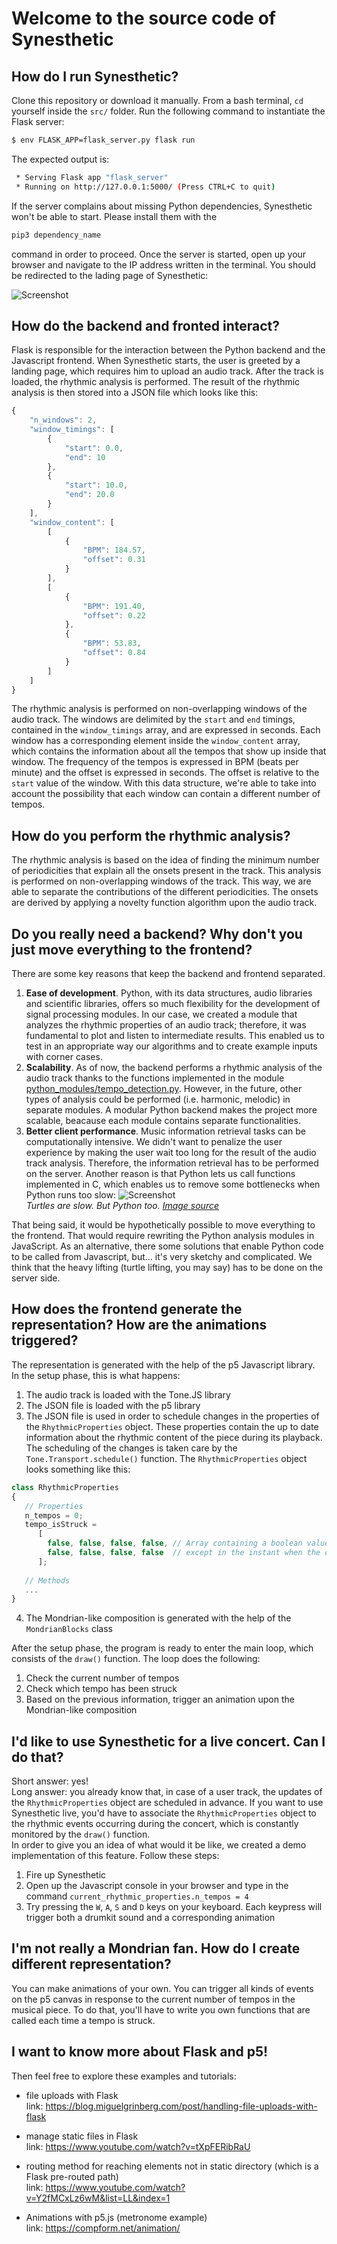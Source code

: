 # Welcome to the source code of Synesthetic

## How do I run Synesthetic?

Clone this repository or download it manually. From a bash terminal, ```cd``` yourself inside the ```src/``` folder. Run the following command to instantiate the Flask server:

```bash
$ env FLASK_APP=flask_server.py flask run
```

The expected output is:

```bash
 * Serving Flask app "flask_server"
 * Running on http://127.0.0.1:5000/ (Press CTRL+C to quit)
 ```
 
If the server complains about missing Python dependencies, Synesthetic won't be able to start. Please install them with the 
```bash
pip3 dependency_name
```
command in order to proceed. Once the server is started, open up your browser and navigate to the IP address written in the terminal. You should be redirected to the lading page of Synesthetic:   

![Screenshot](../doc/img/landing_page.png)

## How do the backend and fronted interact?

Flask is responsible for the interaction between the Python backend and the Javascript frontend. When Synesthetic starts, the user is greeted by a landing page, which requires him to upload an audio track. After the track is loaded, the rhythmic analysis is performed. The result of the rhythmic analysis is then stored into a JSON file which looks like this:

```javascript
{
    "n_windows": 2,
    "window_timings": [
        {
            "start": 0.0,
            "end": 10
        },
        {
            "start": 10.0,
            "end": 20.0
        }
    ],
    "window_content": [
        [
            {
                "BPM": 184.57,
                "offset": 0.31
            }
        ],
        [
            {
                "BPM": 191.40,
                "offset": 0.22
            },
            {
                "BPM": 53.83,
                "offset": 0.84
            }
        ]
    ]
}  
```
The rhythmic analysis is performed on non-overlapping windows of the audio track. The windows are delimited by the ```start``` and ```end``` timings, contained in the ```window_timings``` array, and are expressed in seconds. Each window has a corresponding element inside the ```window_content``` array, which contains the information about all the tempos that show up inside that window. The frequency of the tempos is expressed in BPM (beats per minute) and the offset is expressed in seconds. The offset is relative to the ```start``` value of the window. With this data structure, we're able to take into account the possibility that each window can contain a different number of tempos.


## How do you perform the rhythmic analysis?

The rhythmic analysis is based on the idea of finding the minimum number of periodicities that explain all the onsets present in the track. This analysis is performed on non-overlapping windows of the track. This way, we are able to separate the contributions of the different periodicities. The onsets are derived by applying a novelty function algorithm upon the audio track.


## Do you really need a backend? Why don't you just move everything to the frontend?

There are some key reasons that keep the backend and frontend separated.
1. **Ease of development**. Python, with its data structures, audio libraries and scientific libraries, offers so much flexibility for the development of signal processing modules. In our case, we created a module that analyzes the rhythmic properties of an audio track; therefore, it was fundamental to plot and listen to intermediate results. This enabled us to test in an appropriate way our algorithms and to create example inputs with corner cases.
2. **Scalability**. As of now, the backend performs a rhythmic analysis of the audio track thanks to the functions implemented in the module [python_modules/tempo_detection.py](python_modules/tempo_detection.py). However, in the future, other types of analysis could be performed (i.e. harmonic, melodic) in separate modules. A modular Python backend makes the project more scalable, beacause each module contains separate functionalities.
3. **Better client performance**. Music information retrieval tasks can be computationally intensive. We didn't want to penalize the user experience by making the user wait too long for the result of the audio track analysis. Therefore, the information retrieval has to be performed on the server. Another reason is that Python lets us call functions implemented in C, which enables us to remove some bottlenecks when Python runs too slow:
![Screenshot](../doc/img/slowest_things.jpeg)   
*Turtles are slow. But Python too. [Image source](https://medium.com/@trungluongquang/why-python-is-popular-despite-being-super-slow-83a8320412a9)*

That being said, it would be hypothetically possible to move everything to the frontend. That would require rewriting the Python analysis modules in JavaScript. As an alternative, there some solutions that enable Python code to be called from Javascript, but... it's very sketchy and complicated. We think that the heavy lifting (turtle lifting, you may say) has to be done on the server side.


## How does the frontend generate the representation? How are the animations triggered?

The representation is generated with the help of the p5 Javascript library.   
In the setup phase, this is what happens:
1. The audio track is loaded with the Tone.JS library
2. The JSON file is loaded with the p5 library
3. The JSON file is used in order to schedule changes in the properties of the ```RhythmicProperties``` object. These properties contain the up to date information about the rhythmic content of the piece during its playback. The scheduling of the changes is taken care by the ```Tone.Transport.schedule()``` function. The ```RhythmicProperties``` object looks something like this:
```javascript
class RhythmicProperties
{
   // Properties
   n_tempos = 0;
   tempo_isStruck =
      [
        false, false, false, false, // Array containing a boolean value for each tempo. Each element is always false,
        false, false, false, false  // except in the instant when the corresponding tempo is struck.
      ];
      
   // Methods
   ...
}
```
4. The Mondrian-like composition is generated with the help of the ```MondrianBlocks``` class   

After the setup phase, the program is ready to enter the main loop, which consists of the ```draw()``` function. The loop does the following:   
1. Check the current number of tempos 
2. Check which tempo has been struck
3. Based on the previous information, trigger an animation upon the Mondrian-like composition

## I'd like to use Synesthetic for a live concert. Can I do that?

Short answer: yes!   
Long answer: you already know that, in case of a user track, the updates of the ```RhythmicProperties``` object are scheduled in advance. If you want to use Synesthetic live, you'd have to associate the ```RhythmicProperties``` object to the rhythmic events occurring during the concert, which is constantly monitored by the ```draw()``` function.  
In order to give you an idea of what would it be like, we created a demo implementation of this feature. Follow these steps:
1. Fire up Synesthetic
2. Open up the Javascript console in your browser and type in the command ```current_rhythmic_properties.n_tempos = 4```
3. Try pressing the ```W```, ```A```, ```S``` and ```D``` keys on your keyboard. Each keypress will trigger both a drumkit sound and a corresponding animation

## I'm not really a Mondrian fan. How do I create different representation?

You can make animations of your own. You can trigger all kinds of events on the p5 canvas in response to the current number of tempos in the musical piece. To do that, you'll have to write you own functions that are called each time a tempo is struck.

## I want to know more about Flask and p5!
Then feel free to explore these examples and tutorials:
* file uploads with Flask  
link: https://blog.miguelgrinberg.com/post/handling-file-uploads-with-flask

* manage static files in Flask  
link: https://www.youtube.com/watch?v=tXpFERibRaU

* routing method for reaching elements not in static directory (which is a Flask pre-routed path)  
link: https://www.youtube.com/watch?v=Y2fMCxLz6wM&list=LL&index=1

* Animations with p5.js (metronome example)  
link: https://compform.net/animation/
